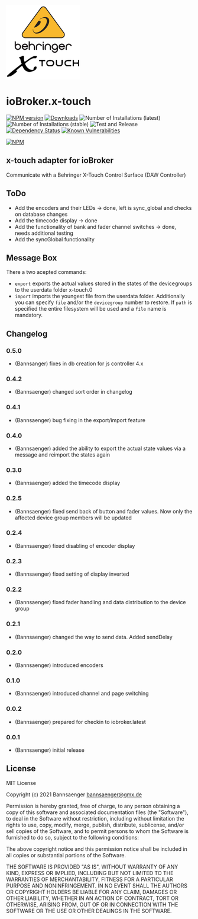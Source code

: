 ![Logo](admin/x-touch.png)
# ioBroker.x-touch

[![NPM version](http://img.shields.io/npm/v/iobroker.x-touch.svg)](https://www.npmjs.com/package/iobroker.x-touch)
[![Downloads](https://img.shields.io/npm/dm/iobroker.x-touch.svg)](https://www.npmjs.com/package/iobroker.x-touch)
![Number of Installations (latest)](http://iobroker.live/badges/x-touch-installed.svg)
![Number of Installations (stable)](http://iobroker.live/badges/x-touch-stable.svg)
![Test and Release](https://github.com/bannsaenger/iobroker.x-touch/workflows/Test%20and%20Release/badge.svg)
[![Dependency Status](https://img.shields.io/david/Bannsaenger/iobroker.x-touch.svg)](https://david-dm.org/Bannsaenger/iobroker.x-touch)
[![Known Vulnerabilities](https://snyk.io/test/github/Bannsaenger/ioBroker.x-touch/badge.svg)](https://snyk.io/test/github/Bannsaenger/ioBroker.x-touch)

[![NPM](https://nodei.co/npm/iobroker.x-touch.png?downloads=true)](https://nodei.co/npm/iobroker.x-touch/)

## x-touch adapter for ioBroker

Communicate with a Behringer X-Touch Control Surface (DAW Controller)

## ToDo
- Add the encoders and their LEDs -> done, left is sync_global and checks on database changes
- Add the timecode display -> done
- Add the functionality of bank and fader channel switches -> done, needs additional testing
- Add the syncGlobal functionality

## Message Box
There a two acepted commands:
* `export` exports the actual values stored in the states of the devicegroups to the userdata folder x-touch.0
* `import` imports the youngest file from the userdata folder. Additionally you can specify `file` and/or the `devicegroup` number to restore. If `path` is specified the entire filesystem will be used and a `file` name is mandatory.  

## Changelog
### 0.5.0
* (Bannsanger) fixes in db creation for js controller 4.x

### 0.4.2
* (Bannsaenger) changed sort order in changelog

### 0.4.1
* (Bannsaenger) bug fixing in the export/import feature

### 0.4.0
* (Bannsaenger) added the ability to export the actual state values via a message and reimport the states again

### 0.3.0
* (Bannsaenger) added the timecode display

### 0.2.5
* (Bannsaenger) fixed send back of button and fader values. Now only the affected device group members will be updated

### 0.2.4
* (Bannsaenger) fixed disabling of encoder display

### 0.2.3
* (Bannsaenger) fixed setting of display inverted

### 0.2.2
* (Bannsaenger) fixed fader handling and data distribution to the device group

### 0.2.1
* (Bannsaenger) changed the way to send data. Added sendDelay

### 0.2.0
* (Bannsaenger) introduced encoders

### 0.1.0
* (Bannsaenger) introduced channel and page switching

### 0.0.2
* (Bannsaenger) prepared for checkin to iobroker.latest

### 0.0.1
* (Bannsaenger) initial release

## License
MIT License

Copyright (c) 2021 Bannsaenger <bannsaenger@gmx.de>

Permission is hereby granted, free of charge, to any person obtaining a copy
of this software and associated documentation files (the "Software"), to deal
in the Software without restriction, including without limitation the rights
to use, copy, modify, merge, publish, distribute, sublicense, and/or sell
copies of the Software, and to permit persons to whom the Software is
furnished to do so, subject to the following conditions:

The above copyright notice and this permission notice shall be included in all
copies or substantial portions of the Software.

THE SOFTWARE IS PROVIDED "AS IS", WITHOUT WARRANTY OF ANY KIND, EXPRESS OR
IMPLIED, INCLUDING BUT NOT LIMITED TO THE WARRANTIES OF MERCHANTABILITY,
FITNESS FOR A PARTICULAR PURPOSE AND NONINFRINGEMENT. IN NO EVENT SHALL THE
AUTHORS OR COPYRIGHT HOLDERS BE LIABLE FOR ANY CLAIM, DAMAGES OR OTHER
LIABILITY, WHETHER IN AN ACTION OF CONTRACT, TORT OR OTHERWISE, ARISING FROM,
OUT OF OR IN CONNECTION WITH THE SOFTWARE OR THE USE OR OTHER DEALINGS IN THE
SOFTWARE.